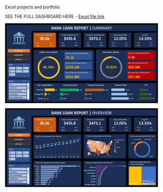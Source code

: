 Excel projects and portfolio

SEE THE FULL DASHBOARD HERE - [Excel file link](https://1drv.ms/x/s!AtXFI5nL1G-qgme9Zy7OCveSmAKf?e=nCsLvr)

![Bank_loan_report](Bank_loan_report.png)

![Bank_loan_report](Bank_loan_report2.png)
